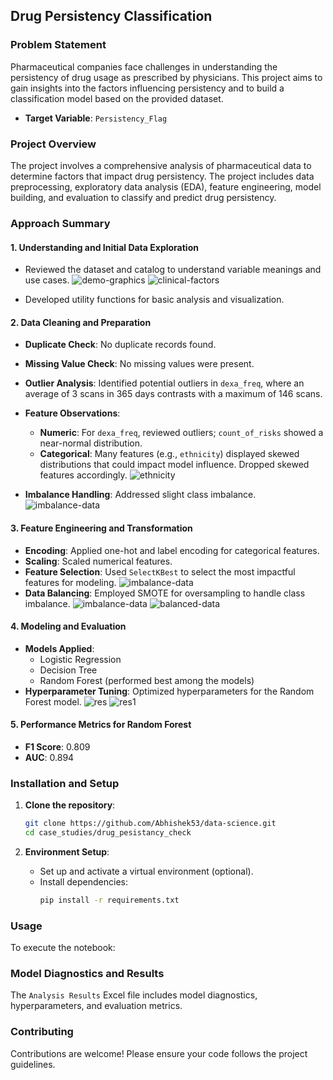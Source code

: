 
## Drug Persistency Classification

### Problem Statement
Pharmaceutical companies face challenges in understanding the persistency of drug usage as prescribed by physicians. This project aims to gain insights into the factors influencing persistency and to build a classification model based on the provided dataset.

- **Target Variable**: `Persistency_Flag`

### Project Overview
The project involves a comprehensive analysis of pharmaceutical data to determine factors that impact drug persistency. The project includes data preprocessing, exploratory data analysis (EDA), feature engineering, model building, and evaluation to classify and predict drug persistency.

### Approach Summary

#### 1. Understanding and Initial Data Exploration
   - Reviewed the dataset and catalog to understand variable meanings and use cases.
![demo-graphics](code/reference_images/demographics.png)
![clinical-factors](code/reference_images/clinical_factors.png)

   - Developed utility functions for basic analysis and visualization.
#### 2. Data Cleaning and Preparation
   - **Duplicate Check**: No duplicate records found.
   - **Missing Value Check**: No missing values were present.
   - **Outlier Analysis**: Identified potential outliers in `dexa_freq`, where an average of 3 scans in 365 days contrasts with a maximum of 146 scans.
   - **Feature Observations**:
     - **Numeric**: For `dexa_freq`, reviewed outliers; `count_of_risks` showed a near-normal distribution.
     - **Categorical**: Many features (e.g., `ethnicity`) displayed skewed distributions that could impact model influence. Dropped skewed features accordingly.
     ![ethnicity](docs/ethnicity-skewness.png) 

   - **Imbalance Handling**: Addressed slight class imbalance.
    ![imbalance-data](docs/imbalance-target.png)
    

#### 3. Feature Engineering and Transformation
   - **Encoding**: Applied one-hot and label encoding for categorical features.
   - **Scaling**: Scaled numerical features.
   - **Feature Selection**: Used `SelectKBest` to select the most impactful features for modeling.
    ![imbalance-data](docs/feature-selection.png)
   - **Data Balancing**: Employed SMOTE for oversampling to handle class imbalance.
    ![imbalance-data](docs/imbalance-target.png)
    ![balanced-data](docs/balanced-target.png)
   
#### 4. Modeling and Evaluation
   - **Models Applied**:
     - Logistic Regression
     - Decision Tree
     - Random Forest (performed best among the models)
   - **Hyperparameter Tuning**: Optimized hyperparameters for the Random Forest model.
    ![res](docs/dtree-cm.png)
    ![res1](docs/roc-curve.png)


#### 5. Performance Metrics for Random Forest
   - **F1 Score**: 0.809
   - **AUC**: 0.894

### Installation and Setup

1. **Clone the repository**:
   ```bash
   git clone https://github.com/Abhishek53/data-science.git
   cd case_studies/drug_pesistancy_check
   ```

2. **Environment Setup**:
   - Set up and activate a virtual environment (optional).
   - Install dependencies:
     ```bash
     pip install -r requirements.txt
     ```

### Usage
To execute the notebook:

### Model Diagnostics and Results
The `Analysis Results` Excel file includes model diagnostics, hyperparameters, and evaluation metrics.

### Contributing
Contributions are welcome! Please ensure your code follows the project guidelines.
